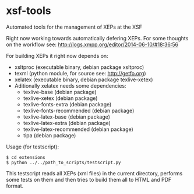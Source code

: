 xsf-tools
=========

Automated tools for the management of XEPs at the XSF

Right now working towards automatically defering XEPs. For some thoughts on the workflow see:
http://logs.xmpp.org/editor/2014-06-10/#18:36:56

For building XEPs it right now depends on:

* xsltproc (executable binary, debian package xsltproc)
* texml (python module, for source see: http://getfo.org)
* xelatex (executable binary, debian package texlive-xetex)
* Aditionally xelatex needs some dependencies:
  * texlive-base (debian package)
  * texlive-xetex (debian package)
  * texlive-fonts-extra (debian package)
  * texlive-fonts-recommended (debian package)
  * texlive-latex-base (debian package)
  * texlive-latex-extra (debian package)
  * texlive-latex-recommended (debian package)
  * tipa (debian package)

Usage (for testscript):

```
$ cd extensions
$ python ../../path_to_scripts/testscript.py
```

This testscript reads all XEPs (xml files) in the current directory, performs
some tests on them and then tries to build them all to HTML and PDF format.

